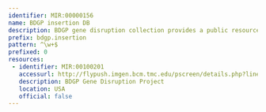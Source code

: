 ```yaml
---
identifier: MIR:00000156
name: BDGP insertion DB
description: BDGP gene disruption collection provides a public resource of gene disruptions of Drosophila genes using a single transposable element.
prefix: bdgp.insertion
pattern: ^\w+$
prefixed: 0
resources:
 - identifier: MIR:00100201
   accessurl: http://flypush.imgen.bcm.tmc.edu/pscreen/details.php?line=
   description: BDGP Gene Disruption Project
   location: USA
   official: false
---
```

